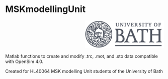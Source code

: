 # MSKmodellingUnit
<p align="right">
  <img src="docs/University_of_Bath_logo.svg.png" width="250" title="hover text">
</p>
Matlab functions to create and modify .trc, .mot, and .sto data compatible with OpenSim 4.0.

Created for HL40064 MSK modelling Unit students of the University of Bath

